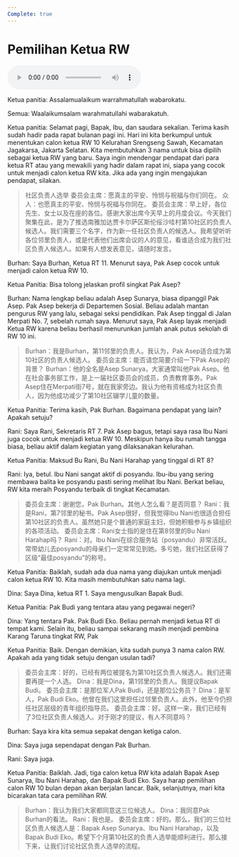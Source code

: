 ```yaml
---
Complete: true
---
```


# Pemilihan Ketua RW

![U3T1 - Pemilihan Ketua RW](audio/U3T1%20-%20Pemilihan%20Ketua%20RW.m4a)

Ketua panitia: Assalamualaikum warrahmatullah wabarokatu.

Semua: Waalaikumsalam warahmatullahi wabarakatuh.

Ketua panitia: Selamat pagi, Bapak, Ibu, dan saudara sekalian. Terima kasih sudah hadir pada rapat bulanan pagi ini. Hari ini kita berkumpul untuk menentukan calon ketua RW 10 Kelurahan Srengseng Sawah, Kecamatan Jagakarsa, Jakarta Selatan. Kita membutuhkan 3 nama untuk bisa dipilih sebagai ketua RW yang baru. Saya ingin mendengar pendapat dari para ketua RT atau yang mewakili yang hadir dalam rapat ini, siapa yang cocok untuk menjadi calon ketua RW kita. Jika ada yang ingin mengajukan pendapat, silakan.

> 社区负责人选举
> 委员会主席：愿真主的平安、怜悯与祝福与你们同在。
> 众人：也愿真主的平安、怜悯与祝福与你同在。
> 委员会主席：早上好，各位先生、女士以及在座的各位。感谢大家出席今天早上的月度会议。今天我们聚集在此，是为了推选南雅加达贾卡尔萨区斯伦绥沙哇村第10社区的负责人候选人。我们需要三个名字，作为新一任社区负责人的候选人。我希望听听各位邻里负责人，或是代表他们出席会议的人的意见，看谁适合成为我们社区负责人候选人。如果有人想发表意见，请随时发言。

Burhan: Saya Burhan, Ketua RT 11. Menurut saya, Pak Asep cocok untuk menjadi calon ketua RW 10.

Ketua Panitia: Bisa tolong jelaskan profil singkat Pak Asep?

Burhan: Nama lengkap beliau adalah Asep Sunarya, biasa dipanggil Pak Asep. Pak Asep bekerja di Departemen Sosial. Beliau adalah mantan pengurus RW yang lalu, sebagai seksi pendidikan. Pak Asep tinggal di Jalan Merpati No. 7, sebelah rumah saya. Menurut saya, Pak Asep layak menjadi Ketua RW karena beliau berhasil menurunkan jumlah anak putus sekolah di RW 10 ini.

> Burhan：我是Burhan，第11邻里的负责人。我认为，Pak Asep适合成为第10社区的负责人候选人。
> 委员会主席：能否请您简要介绍一下Pak Asep的背景？
> Burhan：他的全名是Asep Sunarya，大家通常叫他Pak Asep。他在社会事务部工作，是上一届社区委员会的成员，负责教育事务。Pak Asep住在Merpati街7号，就在我家旁边。我认为他有资格成为社区负责人，因为他成功减少了第10社区辍学儿童的数量。

Ketua Panitia: Terima kasih, Pak Burhan. Bagaimana pendapat yang lain? Apakah setuju?

Rani: Saya Rani, Sekretaris RT 7. Pak Asep bagus, tetapi saya rasa Ibu Nani juga cocok untuk menjadi ketua RW 10. Meskipun hanya ibu rumah tangga biasa, beliau aktif dalam kegiatan yang dilaksanakan kelurahan.

Ketua Panitia: Maksud Bu Rani, Bu Nani Harahap yang tinggal di RT 8?

Rani: Iya, betul. Ibu Nani sangat aktif di posyandu. Ibu-ibu yang sering membawa balita ke posyandu pasti sering melihat Ibu Nani. Berkat beliau, RW kita meraih Posyandu terbaik di tingkat Kecamatan.

> 委员会主席：谢谢您，Pak Burhan。其他人怎么看？是否同意？
> Rani：我是Rani，第7邻里的秘书。Pak Asep很好，但我觉得Ibu Nani也很适合担任第10社区的负责人。虽然她只是个普通的家庭主妇，但她积极参与乡镇组织的各项活动。
> 委员会主席：Rani女士指的是住在第8邻里的Bu Nani Harahap吗？
> Rani：对。Ibu Nani在综合服务站（posyandu）非常活跃。常带幼儿去posyandu的母亲们一定常常见到她。多亏她，我们社区获得了区级“最佳posyandu”的称号。

Ketua Panitia: Baiklah, sudah ada dua nama yang diajukan untuk menjadi calon ketua RW 10. Kita masih membutuhkan satu nama lagi.

Dina: Saya Dina, ketua RT 1. Saya mengusulkan Bapak Budi.

Ketua Panitia: Pak Budi yang tentara atau yang pegawai negeri?

Dina: Yang tentara Pak. Pak Budi Eko. Beliau pernah menjadi ketua RT di tempat kami. Selain itu, beliau sampai sekarang masih menjadi pembina Karang Taruna tingkat RW, Pak

Ketua Panitia: Baik. Dengan demikian, kita sudah punya 3 nama calon RW. Apakah ada yang tidak setuju dengan usulan tadi?

> 委员会主席：好的，已经有两位被提名为第10社区负责人候选人。我们还需要再提一个人选。
> Dina：我是Dina，第1邻里的负责人。我提议Bapak Budi。
> 委员会主席：是那位军人Pak Budi，还是那位公务员？
> Dina：是军人，Pak Budi Eko。他曾在我们这里担任过邻里负责人。此外，他至今仍担任社区层级的青年组织指导员。
> 委员会主席：好。这样一来，我们已经有了3位社区负责人候选人。对于刚才的提议，有人不同意吗？

Burhan: Saya kira kita semua sepakat dengan ketiga calon.

Dina: Saya juga sependapat dengan Pak Burhan.

Rani: Saya juga.

Ketua Panitia: Baiklah. Jadi, tiga calon ketua RW kita adalah Bapak Asep Sunarya, Ibu Nani Harahap, dan Bapak Budi Eko. Saya harap pemilihan calon RW 10 bulan depan akan berjalan lancar. Baik, selanjutnya, mari kita bicarakan tata cara pemilihan RW.

> Burhan：我认为我们大家都同意这三位候选人。
> Dina：我同意Pak Burhan的看法。
> Rani：我也是。
> 委员会主席：好的。那么，我们的三位社区负责人候选人是：Bapak Asep Sunarya、Ibu Nani Harahap，以及Bapak Budi Eko。希望下个月第10社区的负责人选举能顺利进行。那么接下来，让我们讨论社区负责人选举的流程。
